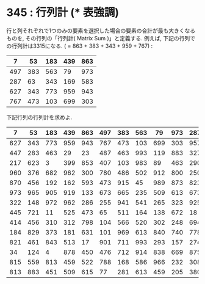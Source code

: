 # 345 : 行列計 (\* 表強調)



行と列それぞれで1つのみの要素を選択した場合の要素の合計が最も大きくなるものを, その行列の「行列計( Matrix Sum )」と定義する. 例えば, 下記の行列での行列計は3315になる. ( = 863 + 383 + 343 + 959 + 767) :

| 7   | 53  | 183 | 439 | 863 |
| --- | --- | --- | --- | --- |
| 497 | 383 | 563 | 79  | 973 |
| 287 | 63  | 343 | 169 | 583 |
| 627 | 343 | 773 | 959 | 943 |
| 767 | 473 | 103 | 699 | 303 |

下記行列の行列計を求めよ.

| 7   | 53  | 183 | 439 | 863 | 497 | 383 | 563 | 79  | 973 | 287 | 63  | 343 | 169 | 583 |
| --- | --- | --- | --- | --- | --- | --- | --- | --- | --- | --- | --- | --- | --- | --- |
| 627 | 343 | 773 | 959 | 943 | 767 | 473 | 103 | 699 | 303 | 957 | 703 | 583 | 639 | 913 |
| 447 | 283 | 463 | 29  | 23  | 487 | 463 | 993 | 119 | 883 | 327 | 493 | 423 | 159 | 743 |
| 217 | 623 | 3   | 399 | 853 | 407 | 103 | 983 | 89  | 463 | 290 | 516 | 212 | 462 | 350 |
| 960 | 376 | 682 | 962 | 300 | 780 | 486 | 502 | 912 | 800 | 250 | 346 | 172 | 812 | 350 |
| 870 | 456 | 192 | 162 | 593 | 473 | 915 | 45  | 989 | 873 | 823 | 965 | 425 | 329 | 803 |
| 973 | 965 | 905 | 919 | 133 | 673 | 665 | 235 | 509 | 613 | 673 | 815 | 165 | 992 | 326 |
| 322 | 148 | 972 | 962 | 286 | 255 | 941 | 541 | 265 | 323 | 925 | 281 | 601 | 95  | 973 |
| 445 | 721 | 11  | 525 | 473 | 65  | 511 | 164 | 138 | 672 | 18  | 428 | 154 | 448 | 848 |
| 414 | 456 | 310 | 312 | 798 | 104 | 566 | 520 | 302 | 248 | 694 | 976 | 430 | 392 | 198 |
| 184 | 829 | 373 | 181 | 631 | 101 | 969 | 613 | 840 | 740 | 778 | 458 | 284 | 760 | 390 |
| 821 | 461 | 843 | 513 | 17  | 901 | 711 | 993 | 293 | 157 | 274 | 94  | 192 | 156 | 574 |
| 34  | 124 | 4   | 878 | 450 | 476 | 712 | 914 | 838 | 669 | 875 | 299 | 823 | 329 | 699 |
| 815 | 559 | 813 | 459 | 522 | 788 | 168 | 586 | 966 | 232 | 308 | 833 | 251 | 631 | 107 |
| 813 | 883 | 451 | 509 | 615 | 77  | 281 | 613 | 459 | 205 | 380 | 274 | 302 | 35  | 805 |
